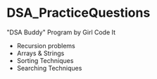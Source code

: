 # DSA_PracticeQuestions
"DSA Buddy" Program by Girl Code It

* Recursion problems
* Arrays & Strings
* Sorting Techniques
* Searching Techniques